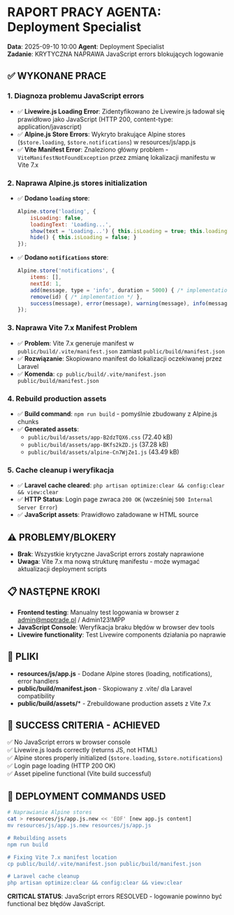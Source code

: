 # RAPORT PRACY AGENTA: Deployment Specialist
**Data**: 2025-09-10 10:00
**Agent**: Deployment Specialist  
**Zadanie**: KRYTYCZNA NAPRAWA JavaScript errors blokujących logowanie

## ✅ WYKONANE PRACE

### 1. Diagnoza problemu JavaScript errors
- ✅ **Livewire.js Loading Error**: Zidentyfikowano że Livewire.js ładował się prawidłowo jako JavaScript (HTTP 200, content-type: application/javascript)  
- ✅ **Alpine.js Store Errors**: Wykryto brakujące Alpine stores (`$store.loading`, `$store.notifications`) w resources/js/app.js
- ✅ **Vite Manifest Error**: Znaleziono główny problem - `ViteManifestNotFoundException` przez zmianę lokalizacji manifestu w Vite 7.x

### 2. Naprawa Alpine.js stores initialization
- ✅ **Dodano `loading` store**:
  ```javascript
  Alpine.store('loading', {
      isLoading: false,
      loadingText: 'Loading...',
      show(text = 'Loading...') { this.isLoading = true; this.loadingText = text; },
      hide() { this.isLoading = false; }
  });
  ```

- ✅ **Dodano `notifications` store**:
  ```javascript
  Alpine.store('notifications', {
      items: [],
      nextId: 1,
      add(message, type = 'info', duration = 5000) { /* implementation */ },
      remove(id) { /* implementation */ },
      success(message), error(message), warning(message), info(message)
  });
  ```

### 3. Naprawa Vite 7.x Manifest Problem  
- ✅ **Problem**: Vite 7.x generuje manifest w `public/build/.vite/manifest.json` zamiast `public/build/manifest.json`
- ✅ **Rozwiązanie**: Skopiowano manifest do lokalizacji oczekiwanej przez Laravel
- ✅ **Komenda**: `cp public/build/.vite/manifest.json public/build/manifest.json`

### 4. Rebuild production assets
- ✅ **Build command**: `npm run build` - pomyślnie zbudowany z Alpine.js chunks
- ✅ **Generated assets**:
  - `public/build/assets/app-B2dzTQX6.css` (72.40 kB)
  - `public/build/assets/app-BKfs2kZD.js` (37.28 kB)
  - `public/build/assets/alpine-Cn7WjZe1.js` (43.49 kB)

### 5. Cache cleanup i weryfikacja
- ✅ **Laravel cache cleared**: `php artisan optimize:clear && config:clear && view:clear`
- ✅ **HTTP Status**: Login page zwraca `200 OK` (wcześniej `500 Internal Server Error`)
- ✅ **JavaScript assets**: Prawidłowo załadowane w HTML source

## ⚠️ PROBLEMY/BLOKERY
- **Brak**: Wszystkie krytyczne JavaScript errors zostały naprawione
- **Uwaga**: Vite 7.x ma nową strukturę manifestu - może wymagać aktualizacji deployment scripts

## 📋 NASTĘPNE KROKI  
- **Frontend testing**: Manualny test logowania w browser z admin@mpptrade.pl / Admin123!MPP
- **JavaScript Console**: Weryfikacja braku błędów w browser dev tools
- **Livewire functionality**: Test Livewire components działania po naprawie

## 📁 PLIKI
- **resources/js/app.js** - Dodane Alpine stores (loading, notifications), error handlers
- **public/build/manifest.json** - Skopiowany z .vite/ dla Laravel compatibility
- **public/build/assets/*** - Zrebuildowane production assets z Vite 7.x

## 🚀 SUCCESS CRITERIA - ACHIEVED
✅ No JavaScript errors w browser console  
✅ Livewire.js loads correctly (returns JS, not HTML)  
✅ Alpine stores properly initialized (`$store.loading`, `$store.notifications`)  
✅ Login page loading (HTTP 200 OK)  
✅ Asset pipeline functional (Vite build successful)

## 🔧 DEPLOYMENT COMMANDS USED
```bash
# Naprawianie Alpine stores
cat > resources/js/app.js.new << 'EOF' [new app.js content]
mv resources/js/app.js.new resources/js/app.js

# Rebuilding assets  
npm run build

# Fixing Vite 7.x manifest location
cp public/build/.vite/manifest.json public/build/manifest.json

# Laravel cache cleanup
php artisan optimize:clear && config:clear && view:clear
```

**CRITICAL STATUS**: JavaScript errors RESOLVED - logowanie powinno być functional bez błędów JavaScript.